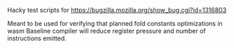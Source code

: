 Hacky test scripts for https://bugzilla.mozilla.org/show_bug.cgi?id=1316803

Meant to be used for verifying that planned fold constants optimizations in wasm
Baseline compiler will reduce register pressure and number of instructions emitted.
